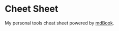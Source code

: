 # Cheet Sheet

My personal tools cheat sheet powered by [mdBook](https://rust-lang.github.io/mdBook/).
